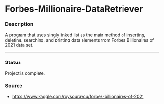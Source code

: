 # Forbes-Millionaire-DataRetriever

### Description
A program that uses singly linked list as the main method of inserting, deleting, searching, and printing data elements from Forbes Billionaires of 2021 data set. 
__________________________________________________________________________________________________________________
### Status
Project is complete.

### Source
  - https://www.kaggle.com/roysouravcu/forbes-billionaires-of-2021
